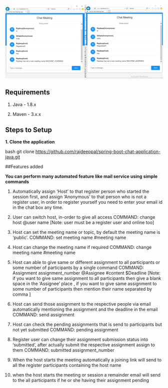 
![App Screenshot](screenshot.png)

## Requirements

1. Java - 1.8.x

2. Maven - 3.x.x

## Steps to Setup


**1. Clone the application**

bash
git clone https://github.com/rajdeeppal/spring-boot-chat-application-java.git

##Features added


**You can perform many automated feature like mail service using simple commands**
1. Automatically assign ‘Host’ to that register person who started the session first, and assign ‘Anonymous’  to that person who is not a register user, in order to register yourself you need to enter your email id in the chat box any time.

2. User can switch host, in-order to give all access
COMMAND: change host @user name [Note: user must be a register user and online too]

3. Host can set the meeting name or topic, by default the meeting name is ‘public’.
COMMAND: set meeting name #meeting name

4. Host can change the meeting name if required
COMMAND: change meeting name #meeting name

5. Host can able to give same or different assignment to all participants or some number of participants by a single command
COMMAND: Assignment assignment_number @Assignee #content $Deadline [Note: if you want to give same assignment to all participants then give a blank space in the ‘Assignee’ place , if you want to give same assignment to some number of participants then mention their name separated by comma ]

6. Host can send those assignment to the respective people via email automatically mentioning the assignment and the deadline in the email
COMMAND: send assignment

7. Host can check the pending assignments that is send to participants but not yet submitted
COMMAND: pending assignment

8. Register user can change their assignment submission status into ‘submitted’, after actually submit the respective assignment assign to them
COMMAND: submitted assignment_number

9. When the host starts the meeting automatically a joining link will send to all the register participants containing the host name

10. when the host starts the meeting or session a remainder email will send to the all participants if he or she having their assignment pending

